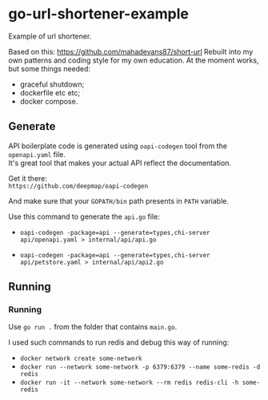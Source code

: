 # go-url-shortener-example
Example of url shortener.

Based on this: https://github.com/mahadevans87/short-url 
Rebuilt into my own patterns and coding style for my own education.
At the moment works, but some things needed:
- graceful shutdown;
- dockerfile etc etc;
- docker compose.

## Generate

API boilerplate code is generated using `oapi-codegen` tool from the `openapi.yaml` file.  
It's great tool that makes your actual API reflect the documentation.  

Get it there:  
`https://github.com/deepmap/oapi-codegen`  

And make sure that your `GOPATH/bin` path presents in `PATH` variable.  

Use this command to generate the `api.go` file:  
- `oapi-codegen -package=api --generate=types,chi-server api/openapi.yaml > internal/api/api.go`  

- `oapi-codegen -package=api --generate=types,chi-server api/petstore.yaml > internal/api/api2.go`
## Running

### Running

Use `go run .` from the folder that contains `main.go`.  

I used such commands to run redis and debug this way of running:  
- `docker network create some-network`
- `docker run --network some-network -p 6379:6379 --name some-redis -d redis`
- `docker run -it --network some-network --rm redis redis-cli -h some-redis`